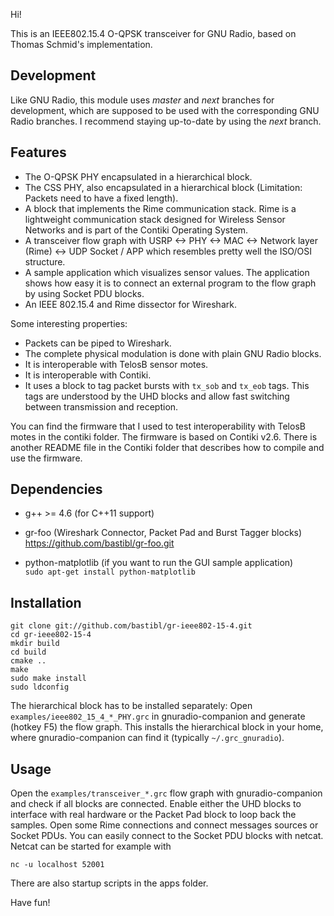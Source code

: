 Hi!

This is an IEEE802.15.4 O-QPSK transceiver for GNU Radio, based on Thomas Schmid's implementation.

## Development

Like GNU Radio, this module uses *master* and *next* branches for development, which are supposed to be used with the corresponding GNU Radio branches.
I recommend staying up-to-date by using the *next* branch.

## Features

- The O-QPSK PHY encapsulated in a hierarchical block.
- The CSS PHY, also encapsulated in a hierarchical block (Limitation: Packets need to have a fixed length). 
- A block that implements the Rime communication stack. Rime is a lightweight communication stack designed for Wireless Sensor Networks and is part of the Contiki Operating System.
- A transceiver flow graph with USRP <-> PHY <-> MAC <-> Network layer (Rime) <-> UDP Socket / APP which resembles pretty well the ISO/OSI structure.
- A sample application which visualizes sensor values. The application shows how easy it is to connect an external program to the flow graph by using Socket PDU blocks.
- An IEEE 802.15.4 and Rime dissector for Wireshark.

Some interesting properties:
- Packets can be piped to Wireshark.
- The complete physical modulation is done with plain GNU Radio blocks.
- It is interoperable with TelosB sensor motes.
- It is interoperable with Contiki.
- It uses a block to tag packet bursts with `tx_sob` and `tx_eob` tags. This tags are understood by the UHD blocks and allow fast switching between transmission and reception.

You can find the firmware that I used to test interoperability with TelosB motes in the contiki folder. The firmware is based on Contiki v2.6. There is another README file in the Contiki folder that describes how to compile and use the firmware.

## Dependencies

- g++ >= 4.6 (for C++11 support)

- gr-foo (Wireshark Connector, Packet Pad and Burst Tagger blocks) <br>
  https://github.com/bastibl/gr-foo.git

- python-matplotlib (if you want to run the GUI sample application) <br>
  `sudo apt-get install python-matplotlib`


## Installation

```
git clone git://github.com/bastibl/gr-ieee802-15-4.git
cd gr-ieee802-15-4
mkdir build
cd build
cmake ..
make
sudo make install
sudo ldconfig
```

The  hierarchical block has to be installed separately:
Open `examples/ieee802_15_4_*_PHY.grc` in gnuradio-companion and generate (hotkey F5) the flow graph. This installs the hierarchical block in your home, where gnuradio-companion can find it (typically `~/.grc_gnuradio`).


## Usage

Open the `examples/transceiver_*.grc` flow graph with gnuradio-companion and check if all blocks are connected. Enable either the UHD blocks to interface with real hardware or the Packet Pad block to loop back the samples. Open some Rime connections and connect messages sources or Socket PDUs. You can easily connect to the Socket PDU blocks with netcat. Netcat can be started for example with

```
nc -u localhost 52001
```

There are also startup scripts in the apps folder.

Have fun!

